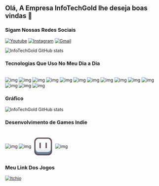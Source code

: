 ## Olá, A Empresa InfoTechGold lhe deseja boas vindas 👋
### Sigam Nossas Redes Sociais
[![Youtube](https://img.shields.io/badge/YouTube-FF0000?style=for-the-badge&logo=youtube&logoColor=white
)](https://www.youtube.com/@NiltonInfoTechGold)
[![Instagram](https://img.shields.io/badge/Instagram-E4405F?style=for-the-badge&logo=instagram&logoColor=white
)](https://www.instagram.com/infotech_gold?utm_source=qr&igsh=MTZncWVqNTV4eDdpcg==)
[![Gmail](https://img.shields.io/badge/Gmail-D14836?style=for-the-badge&logo=gmail&logoColor=white
)](https://mail.google.com/mail/u/0/?hl=pt-BR#inbox)

![InfoTechGold GitHub stats](https://github-readme-stats.vercel.app/api?username=InfoTechGold&show_icons=true&theme=dracula)

### Tecnologias Que Uso No Meu Dia a Dia

<div style="display: inline_block"><br/>
  <img align="center" alt="img" src="https://img.shields.io/badge/Python-3776AB?style=for-the-badge&logo=python&logoColor=white"/>
  <img align="center" alt="img" src="https://img.shields.io/badge/HTML-239120?style=for-the-badge&logo=html5&logoColor=white"/>
  <img align="center" alt="img" src="https://img.shields.io/badge/CSS-239120?&style=for-the-badge&logo=css3&logoColor=white"/>
  <img align="center" alt="img" src="https://img.shields.io/badge/JavaScript-F7DF1E?style=for-the-badge&logo=javascript&logoColor=black"/>
  <img align="center" alt="img" src="https://img.shields.io/badge/HTML5-E34F26?style=for-the-badge&logo=html5&logoColor=white"/>
  <img align="center" alt="img" src="https://img.shields.io/badge/CSS3-1572B6?style=for-the-badge&logo=css3&logoColor=white"/>
  <img align="center" alt="img" src="https://img.shields.io/badge/jQuery-0769AD?style=for-the-badge&logo=jquery&logoColor=white"/>
  <img align="center" alt="img" src="https://img.shields.io/badge/GIT-E44C30?style=for-the-badge&logo=git&logoColor=white"/>
  <img align="center" alt="img" src="https://img.shields.io/badge/Trello-0052CC?style=for-the-badge&logo=trello&logoColor=white"/>
  <img align="center" alt="img" src="https://img.shields.io/badge/Visual_Studio_Code-0078D4?style=for-the-badge&logo=visual%20studio%20code&logoColor=white"/>
  <img align="center" alt="img" src="https://img.shields.io/badge/sublime_text-%23575757.svg?&style=for-the-badge&logo=sublime-text&logoColor=important"/>
  <img align="center" alt="img" src="https://img.shields.io/badge/Canva-%2300C4CC.svg?&style=for-the-badge&logo=Canva&logoColor=white"/>
   <img align="center" alt="img" src="https://img.shields.io/badge/Discord-7289DA?style=for-the-badge&logo=discord&logoColor=white"/>
  <img align="center" alt="img" src="https://aleen42.github.io/badges/src/stackoverflow.svg"/>
<br/>
</div>

### Gráfico
![InfoTechGold GitHub stats](https://github-readme-stats.vercel.app/api/top-langs/?username=InfoTechGold&theme=blue-green)


### Desenvolvimento de Games Indie

<div style="display: inline_block"><br/>
  <img style="width:70px" align="center" alt="img" src="https://creazilla-store.fra1.digitaloceanspaces.com/icons/3256724/file-type-light-gamemaker-icon-md.png"/>
  <img style="width:70px" align="center" alt="img" src="https://cdn-1.webcatalog.io/catalog/piskel/piskel-icon.png"/>
  <img style="width:70px" align="center" alt="img" src="https://raw.githubusercontent.com/dominickjohn/aseprite-big-sur-icon/main/AsepriteSurIcon.png"/>
  <img align="center" alt="img" src="https://img.shields.io/badge/Itch.io-FA5C5C?style=for-the-badge&logo=itchdotio&logoColor=white"/>

<br/>
</div>

### Meu Link Dos Jogos 
[![Itchio](https://img.shields.io/badge/Itch.io-FA5C5C?style=for-the-badge&logo=itchdotio&logoColor=white
)](https://nilton-infotechgold.itch.io/)
